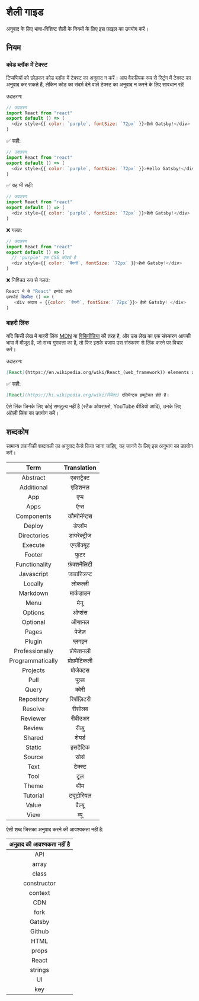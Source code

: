 # शैली गाइड

अनुवाद के लिए भाषा-विशिष्ट शैली के नियमों के लिए इस फ़ाइल का उपयोग करें।

## नियम

### कोड ब्लॉक में टेक्स्ट

टिप्पणियों को छोड़कर कोड ब्लॉक में टेक्स्ट का अनुवाद न करें। आप वैकल्पिक रूप से स्ट्रिंग में टेक्स्ट का अनुवाद कर सकते हैं, लेकिन कोड का संदर्भ देने वाले टेक्स्ट का अनुवाद न करने के लिए सावधान रहें!

उदाहरण:

```js
// उदाहरण
import React from "react"
export default () => (
  <div style={{ color: `purple`, fontSize: `72px` }}>हैलो Gatsby!</div>
)
```

✅ सही:

```js
// उदाहरण
import React from "react"
export default () => (
  <div style={{ color: `purple`, fontSize: `72px` }}>Hello Gatsby!</div>
)
```

✅ यह भी सही:

```js
// उदाहरण
import React from "react"
export default () => (
  <div style={{ color: `purple`, fontSize: `72px` }}>हैलो Gatsby!</div>
)
```

❌ गलत:

```js
// उदाहरण
import React from "react"
export default () => (
  // 'purple' एक CSS कीवर्ड है
  <div style={{ color: `बैंगनी`, fontSize: `72px` }}>हैलो Gatsby!</div>
)
```

❌ निश्चित रूप से गलत:

```js
React मे से "React" इम्पोर्ट करो
एक्स्पोर्ट डिफ़ॉल्ट () => (
   <div अंदाज = {{color: `बैंगनी`, fontSize:` 72px`}}> हैलो Gatsby! </div>
)
```

### बाहरी लिंक

यदि किसी लेख में बाहरी लिंक [MDN] या [विकिपीडिया] की तरह है, और उस लेख का एक संस्करण आपकी भाषा में मौजूद है, जो सभ्य गुणवत्ता का है, तो फिर इसके बजाय उस संस्करण से लिंक करने पर विचार करें।

[mdn]: https://developer.mozilla.org/en-US/
[विकिपीडिया]: https://en.wikipedia.org/wiki/Main_Page

उदाहरण:

```md
[React](https://en.wikipedia.org/wiki/React_(web_framework)) elements are immutable.
```

✅ सही:

```md
[React](https://hi.wikipedia.org/wiki/रियेक्ट) एलिमेन्ट्स इम्मुटेबल होते हैं।
```

ऐसे लिंक जिनके लिए कोई समतुल्य नहीं है (स्टैक ओवरफ़्लो, YouTube वीडियो आदि), उनके लिए अंग्रेज़ी लिंक का उपयोग करें।

## शब्दकोष

सामान्य तकनीकी शब्दावली का अनुवाद कैसे किया जाना चाहिए, यह जानने के लिए इस अनुभाग का उपयोग करें।

| Term   | Translation |
| :---: | :---: |
| Abstract | एबसट्रैक्ट |
| Additional | एडिशनल |
| App | एप्प |
| Apps | ऍप्स |
| Components | कौम्पोनॅन्टस |
| Deploy | डेप्लॉय |
| Directories | डायरेक्ट्रीज |
| Execute | एग्ज़ीक्यूट |
| Footer | फुटर |
| Functionality | फ़ंक्शनैलिटी |
| Javascript | जावास्क्रिप्ट |
| Locally | लोकल्ली |
| Markdown | मार्कडाउन |
| Menu | मेनू |
| Options | ओप्शंस |
| Optional | ऑप्शनल |
| Pages | पेजेज़ |
| Plugin | प्लगइन |
| Professionally | प्रोफेशनली |
| Programmatically | प्रोग्रमैटिकली |
| Projects | प्रोजेक्टस |
| Pull | पुल्ल |
| Query | क्वेरी |
| Repository | रिपॉज़िटरी |
| Resolve | रीसोलव |
| Reviewer | रीवीउअर |
| Review | रीव्यु |
| Shared | शेयर्ड |
| Static | इसटैटिक |
| Source | सोर्स |
| Text | टेक्स्ट |
| Tool | टूल |
| Theme  | थीम |
| Tutorial | ट्यूटोरियल |
| Value | वैल्यू  |
| View | व्यू |

ऐसी शब्द जिसका अनुवाद करने की आवश्यकता नहीं है:

| अनुवाद की आवश्यकता नहीं है |
| :-----: |
| API |
| array |
| class |
| constructor |
| context |
| CDN |
| fork |
| Gatsby |
| Github |
| HTML |
| props |
| React |
| strings |
| UI |
| key |
